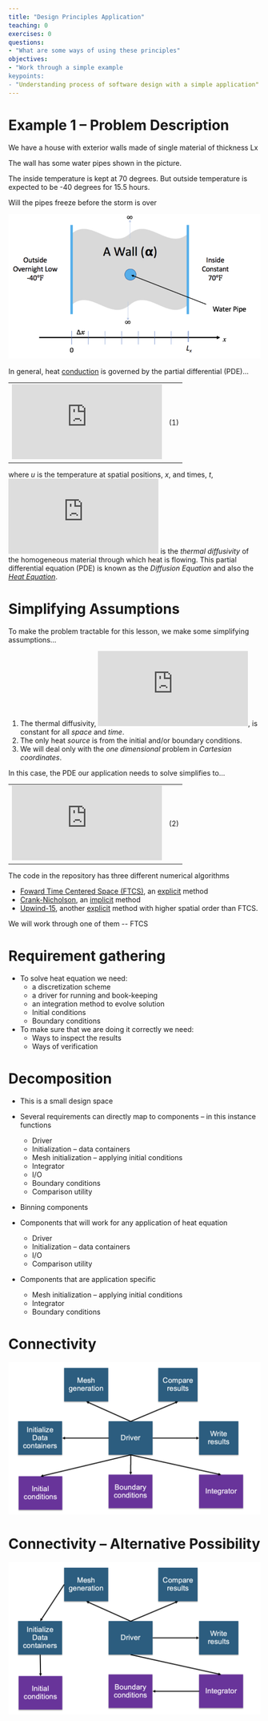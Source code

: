```yaml
---
title: "Design Principles Application"
teaching: 0
exercises: 0
questions:
- "What are some ways of using these principles"
objectives:
- "Work through a simple example
keypoints:
- "Understanding process of software design with a simple application"
---
```


# Example 1 – Problem Description

We have a house with exterior walls made of single material of thickness Lx

The wall has some water pipes shown in the picture\.

The inside temperature is kept at 70 degrees\. But outside temperature is expected to be \-40 degrees for 15\.5 hours\.

Will the pipes freeze before the storm is over

![](img/example1.png)



In general, heat [conduction](https://en.wikipedia.org/wiki/Thermal_conduction) is governed
by the partial differential (PDE)...

| | |
|:---:|:---:|
|![](http://latex.codecogs.com/gif.latex?%5Cfrac%7B%5Cpartial%20u%7D%7B%5Cpartial%20t%7D%20-%20%5Cnabla%20%5Ccdot%20%5Calpha%20%5Cnabla%20u%20%3D%200)|(1)|

where _u_ is the temperature at spatial positions, _x_, and times, _t_,
![](http://latex.codecogs.com/gif.latex?%5Calpha) is the _thermal diffusivity_
of the homogeneous material through which heat is flowing. This partial differential equation (PDE)
is known as the _Diffusion Equation_ and also the [_Heat Equation_](https://en.wikipedia.org/wiki/Heat_equation).

# Simplifying Assumptions

To make the problem tractable for this lesson, we make some simplifying assumptions...

1. The thermal diffusivity, ![](http://latex.codecogs.com/gif.latex?%5Calpha),
   is constant for all _space_ and _time_.
1. The only heat _source_ is from the initial and/or boundary conditions.
1. We will deal only with the _one dimensional_ problem in _Cartesian
coordinates_.

In this case, the PDE our application needs to solve simplifies to...

| | |
|:---:|:---:|
|![](http://latex.codecogs.com/gif.latex?%5Cfrac%7B%5Cpartial%20u%7D%7B%5Cpartial%20t%7D%20%3D%20%5Calpha%20%5Cfrac%7B%5Cpartial%5E2%20u%7D%7B%5Cpartial%20x%5E2%7D)|(2)|

The code in the repository has three different numerical algorithms

* [Foward Time Centered Space (FTCS)](https://en.wikipedia.org/wiki/FTCS_scheme), an
[explicit](https://en.wikipedia.org/wiki/Explicit_and_implicit_methods) method
* [Crank-Nicholson](https://en.wikipedia.org/wiki/Crank–Nicolson_method),
an [implicit](https://en.wikipedia.org/wiki/Explicit_and_implicit_methods) method
* [Upwind-15](https://en.wikipedia.org/wiki/Upwind_scheme), another
[explicit](https://en.wikipedia.org/wiki/Explicit_and_implicit_methods) method
with higher spatial order than FTCS.

We will work through one of them -- FTCS


# Requirement gathering

* To solve heat equation we need:
  * a discretization scheme
  * a driver for running and book\-keeping
  * an integration method to evolve solution
  * Initial conditions
  * Boundary conditions
* To make sure that we are doing it correctly we need:
  * Ways to inspect the results
  * Ways of verification


# Decomposition

* This is a small design space
* Several requirements can directly map to components – in this instance functions
  * Driver
  * Initialization – data containers
  * Mesh initialization – applying initial conditions
  * Integrator
  * I/O
  * Boundary conditions
  * Comparison utility

* Binning components
* Components that will work for any application of heat equation
  * Driver
  * Initialization – data containers
  * I/O
  * Comparison utility
* Components that are application specific
  * Mesh initialization – applying initial conditions
  * Integrator
  * Boundary conditions

# Connectivity

![](img/conn1.png)

# Connectivity – Alternative Possibility

![](img/conn2.png)


